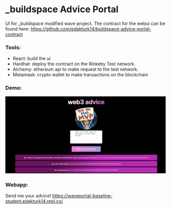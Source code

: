 # _buildspace Advice Portal 

UI for _buildspace modified wave project. 
The contract for the webui can be found here: https://github.com/edakturk14/buildspace-advice-portal-contract

### Tools:
- React: build the ui 
- Hardhat: deploy the contract on the Rinkeby Test network. 
- Alchemy: ethereum api to make request to the test network. 
- Metamask: crypto wallet to make transactions on the blockchain

### Demo:

![screenshot](./images/ui.png)

### Webapp:
Send me your advice! https://waveportal-baseline-student.edakturk14.repl.co/ 
